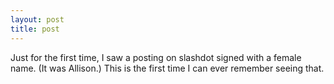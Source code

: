 ```yaml
---
layout: post
title: post 
---
```



Just for the first time, I saw a posting on slashdot signed with a female name. (It was Allison.) This is the first time I can ever remember seeing that.
